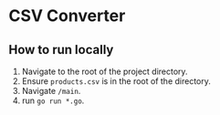 # CSV Converter
## How to run locally

1) Navigate to the root of the project directory.
1) Ensure ```products.csv``` is in the root of the directory.
1) Navigate ```/main```.
2) run ```go run *.go```.
